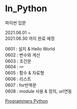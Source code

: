 # In_Python
파이썬 입문

2021.06.01 ~    
2021.06.30 까지 완료 예정   

0601 : 설치 & Hello World   
0602 : 변수와 계산   
0603 : 조건문   
0604 : 💤    
0605 : 함수 & 자료형   
0606 : 리스트     
0607 : for반복문     
0608 : module 사용 & 정의, url연동     

[Programmers Python](https://programmers.co.kr/learn/courses/2)
